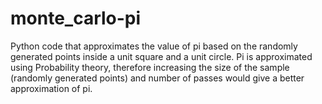 monte_carlo-pi
=============
Python code that approximates the value of pi based on the randomly generated points inside a unit square and a unit circle. Pi is approximated using Probability theory, therefore increasing the size of the sample (randomly generated points) and number of passes would give a better approximation of pi.
